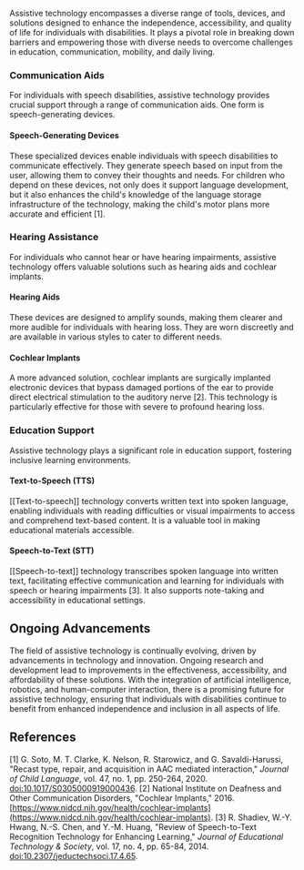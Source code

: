 Assistive technology encompasses a diverse range of tools, devices, and solutions designed to enhance the independence, accessibility, and quality of life for individuals with disabilities. It plays a pivotal role in breaking down barriers and empowering those with diverse needs to overcome challenges in education, communication, mobility, and daily living.
### Communication Aids
For individuals with speech disabilities, assistive technology provides crucial support through a range of communication aids. One form is speech-generating devices.
#### Speech-Generating Devices
These specialized devices enable individuals with speech disabilities to communicate effectively. They generate speech based on input from the user, allowing them to convey their thoughts and needs. For children who depend on these devices, not only does it support language development, but it also enhances the child's knowledge of the language storage infrastructure of the technology, making the child's motor plans more accurate and efficient [1].
### Hearing Assistance
For individuals who cannot hear or have hearing impairments, assistive technology offers valuable solutions such as hearing aids and cochlear implants.
#### Hearing Aids
These devices are designed to amplify sounds, making them clearer and more audible for individuals with hearing loss. They are worn discreetly and are available in various styles to cater to different needs.
#### Cochlear Implants
A more advanced solution, cochlear implants are surgically implanted electronic devices that bypass damaged portions of the ear to provide direct electrical stimulation to the auditory nerve [2]. This technology is particularly effective for those with severe to profound hearing loss.
### Education Support
Assistive technology plays a significant role in education support, fostering inclusive learning environments.
#### Text-to-Speech (TTS)
[[Text-to-speech]] technology converts written text into spoken language, enabling individuals with reading difficulties or visual impairments to access and comprehend text-based content. It is a valuable tool in making educational materials accessible.
#### Speech-to-Text (STT)
[[Speech-to-text]] technology transcribes spoken language into written text, facilitating effective communication and learning for individuals with speech or hearing impairments [3]. It also supports note-taking and accessibility in educational settings.
## Ongoing Advancements
The field of assistive technology is continually evolving, driven by advancements in technology and innovation. Ongoing research and development lead to improvements in the effectiveness, accessibility, and affordability of these solutions. With the integration of artificial intelligence, robotics, and human-computer interaction, there is a promising future for assistive technology, ensuring that individuals with disabilities continue to benefit from enhanced independence and inclusion in all aspects of life.
## References
[1] G. Soto, M. T. Clarke, K. Nelson, R. Starowicz, and G. Savaldi-Harussi, "Recast type, repair, and acquisition in AAC mediated interaction," _Journal of Child Language_, vol. 47, no. 1, pp. 250-264, 2020. [doi:10.1017/S0305000919000436](https://doi.org/10.1017/S0305000919000436).
[2] National Institute on Deafness and Other Communication Disorders, "Cochlear Implants," 2016. [https://www.nidcd.nih.gov/health/cochlear-implants](https://www.nidcd.nih.gov/health/cochlear-implants).
[3] R. Shadiev, W.-Y. Hwang, N.-S. Chen, and Y.-M. Huang, "Review of Speech-to-Text Recognition Technology for Enhancing Learning," _Journal of Educational Technology & Society_, vol. 17, no. 4, pp. 65-84, 2014. [doi:10.2307/jeductechsoci.17.4.65](https://www.jstor.org/stable/10.2307/jeductechsoci.17.4.65).

